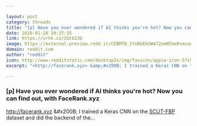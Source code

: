 ```yaml
---

layout: post
category: threads
title: "[p] Have you ever wondered if AI thinks you're hot? Now you can find out, with FaceRank.xyz"
date: 2020-01-28 19:37:35
link: https://vrhk.co/2Gtb2JO
image: https://external-preview.redd.it/CEBMT0_2YoDbEkXWA72nmNTmeRsmvagtL-cmP6AWYjs.jpg?width=1200&height=628.272251309&auto=webp&s=a9c83d857cb6df53bded0d983a785228880a55dd
domain: reddit.com
author: "reddit"
icon: http://www.redditstatic.com/desktop2x/img/favicon/apple-icon-57x57.png
excerpt: "<http://facerank.xyz> &amp;#x200B; I trained a Keras CNN on the [SCUT-FBP](<https://arxiv.org/pdf/1511.02459.pdf>) dataset and did the backend of the..."

---
```


### [p] Have you ever wondered if AI thinks you're hot? Now you can find out, with FaceRank.xyz

<http://facerank.xyz> &amp;#x200B; I trained a Keras CNN on the [SCUT-FBP](<https://arxiv.org/pdf/1511.02459.pdf>) dataset and did the backend of the...